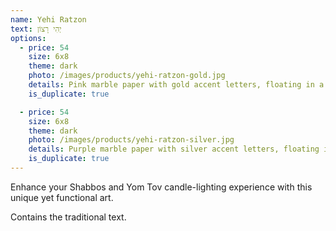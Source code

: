 ```yaml
---
name: Yehi Ratzon
text: יְהִי רָצוֹן
options:
  - price: 54
    size: 6x8
    theme: dark
    photo: /images/products/yehi-ratzon-gold.jpg
    details: Pink marble paper with gold accent letters, floating in a gold tabletop frame.
    is_duplicate: true

  - price: 54
    size: 6x8
    theme: dark
    photo: /images/products/yehi-ratzon-silver.jpg
    details: Purple marble paper with silver accent letters, floating in a silver tabletop frame.
    is_duplicate: true
---
```


Enhance your Shabbos and Yom Tov candle-lighting experience with this unique yet functional art. 

Contains the traditional text.

